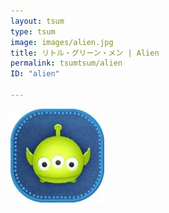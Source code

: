 ```yaml
---
layout: tsum
type: tsum
image: images/alien.jpg
title: リトル・グリーン・メン | Alien
permalink: tsumtsum/alien
ID: "alien"

---
```

<img class="ui image" src="../images/alien.jpg">
